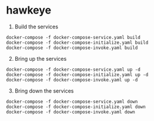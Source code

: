# hawkeye


1. Build the services
```
docker-compose -f docker-compose-service.yaml build
docker-compose -f docker-compose-initialize.yaml build
docker-compose -f docker-compose-invoke.yaml build
```

2. Bring up the services
```
docker-compose -f docker-compose-service.yaml up -d
docker-compose -f docker-compose-initialize.yaml up -d
docker-compose -f docker-compose-invoke.yaml up -d
```

3. Bring down the services
```
docker-compose -f docker-compose-service.yaml down
docker-compose -f docker-compose-initialize.yaml down
docker-compose -f docker-compose-invoke.yaml down
```

